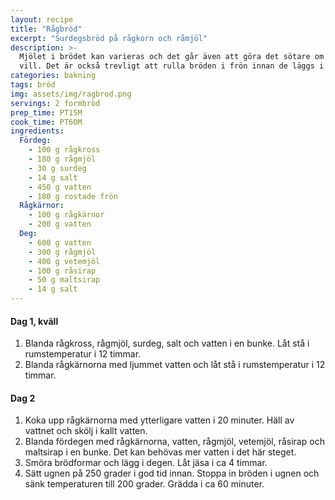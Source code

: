 ```yaml
---
layout: recipe
title: "Rågbröd"
excerpt: "Surdegsbröd på rågkorn och råmjöl"
description: >-
  Mjölet i brödet kan varieras och det går även att göra det sötare om man så
  vill. Det är också trevligt att rulla bröden i frön innan de läggs i formarna.
categories: bakning
tags: bröd
img: assets/img/ragbrod.png
servings: 2 formbröd
prep_time: PT15M
cook_time: PT60M
ingredients:
  Fördeg:
    - 100 g rågkross
    - 180 g rågmjöl
    - 30 g surdeg
    - 14 g salt
    - 450 g vatten
    - 180 g rostade frön
  Rågkärnor:
    - 100 g rågkärnor
    - 200 g vatten
  Deg:
    - 600 g vatten
    - 300 g rågmjöl
    - 400 g vetemjöl
    - 100 g råsirap
    - 50 g maltsirap
    - 14 g salt
---
```


#### Dag 1, kväll

1. Blanda rågkross, rågmjöl, surdeg, salt och vatten i en bunke. Låt stå i
   rumstemperatur i 12 timmar.
2. Blanda rågkärnorna med ljummet vatten och låt stå i rumstemperatur i 12
   timmar.

#### Dag 2

1. Koka upp rågkärnorna med ytterligare vatten i 20 minuter. Häll av vattnet och
   skölj i kallt vatten.
2. Blanda fördegen med rågkärnorna, vatten, rågmjöl, vetemjöl, råsirap och
   maltsirap i en bunke. Det kan behövas mer vatten i det här steget.
3. Smöra brödformar och lägg i degen. Låt jäsa i ca 4 timmar.
4. Sätt ugnen på 250 grader i god tid innan. Stoppa in bröden i ugnen och sänk
   temperaturen till 200 grader. Grädda i ca 60 minuter.
